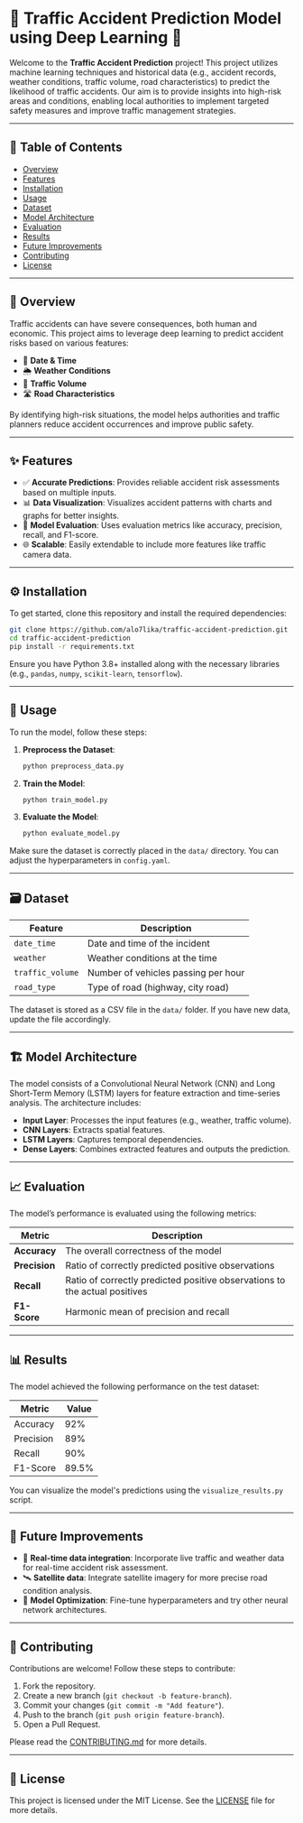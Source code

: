 # 🚦 Traffic Accident Prediction Model using Deep Learning 🧠

Welcome to the **Traffic Accident Prediction** project! This project utilizes machine learning techniques and historical data (e.g., accident records, weather conditions, traffic volume, road characteristics) to predict the likelihood of traffic accidents. Our aim is to provide insights into high-risk areas and conditions, enabling local authorities to implement targeted safety measures and improve traffic management strategies. 

---

## 📜 Table of Contents
- [Overview](#overview)
- [Features](#features)
- [Installation](#installation)
- [Usage](#usage)
- [Dataset](#dataset)
- [Model Architecture](#model-architecture)
- [Evaluation](#evaluation)
- [Results](#results)
- [Future Improvements](#future-improvements)
- [Contributing](#contributing)
- [License](#license)

---

## 🌟 Overview
Traffic accidents can have severe consequences, both human and economic. This project aims to leverage deep learning to predict accident risks based on various features:
- 📅 **Date & Time**
- 🌦️ **Weather Conditions**
- 🚗 **Traffic Volume**
- 🛣️ **Road Characteristics**

By identifying high-risk situations, the model helps authorities and traffic planners reduce accident occurrences and improve public safety.

---

## ✨ Features
- ✅ **Accurate Predictions**: Provides reliable accident risk assessments based on multiple inputs.
- 📊 **Data Visualization**: Visualizes accident patterns with charts and graphs for better insights.
- 🚧 **Model Evaluation**: Uses evaluation metrics like accuracy, precision, recall, and F1-score.
- 🌐 **Scalable**: Easily extendable to include more features like traffic camera data.

---

## ⚙️ Installation

To get started, clone this repository and install the required dependencies:

```bash
git clone https://github.com/alo7lika/traffic-accident-prediction.git
cd traffic-accident-prediction
pip install -r requirements.txt
```
Ensure you have Python 3.8+ installed along with the necessary libraries (e.g., `pandas`, `numpy`, `scikit-learn`, `tensorflow`).

---

## 🚀 Usage

To run the model, follow these steps:

1. **Preprocess the Dataset**:
   ```bash
   python preprocess_data.py
2. **Train the Model**:
   ```bash
   python train_model.py
   ```
3. **Evaluate the Model**:
   ```bash
   python evaluate_model.py
   ```
Make sure the dataset is correctly placed in the `data/` directory. You can adjust the hyperparameters in `config.yaml`.

---

## 🗃️ Dataset

| Feature           | Description                          |
|-------------------|--------------------------------------|
| `date_time`       | Date and time of the incident       |
| `weather`         | Weather conditions at the time       |
| `traffic_volume`  | Number of vehicles passing per hour  |
| `road_type`       | Type of road (highway, city road)    |

The dataset is stored as a CSV file in the `data/` folder. If you have new data, update the file accordingly.

---

## 🏗️ Model Architecture

The model consists of a Convolutional Neural Network (CNN) and Long Short-Term Memory (LSTM) layers for feature extraction and time-series analysis. The architecture includes:

- **Input Layer**: Processes the input features (e.g., weather, traffic volume).
- **CNN Layers**: Extracts spatial features.
- **LSTM Layers**: Captures temporal dependencies.
- **Dense Layers**: Combines extracted features and outputs the prediction.

---

## 📈 Evaluation

The model’s performance is evaluated using the following metrics:

| Metric      | Description                                      |
|-------------|--------------------------------------------------|
| **Accuracy**| The overall correctness of the model             |
| **Precision**| Ratio of correctly predicted positive observations |
| **Recall**  | Ratio of correctly predicted positive observations to the actual positives |
| **F1-Score**| Harmonic mean of precision and recall            |

---

## 📊 Results

The model achieved the following performance on the test dataset:

| Metric   | Value |
|----------|-------|
| Accuracy | 92%   |
| Precision| 89%   |
| Recall   | 90%   |
| F1-Score | 89.5% |

You can visualize the model's predictions using the `visualize_results.py` script.

---

## 🚀 Future Improvements

- 🔄 **Real-time data integration**: Incorporate live traffic and weather data for real-time accident risk assessment.
- 🛰️ **Satellite data**: Integrate satellite imagery for more precise road condition analysis.
- 🧠 **Model Optimization**: Fine-tune hyperparameters and try other neural network architectures.

---

## 🤝 Contributing

Contributions are welcome! Follow these steps to contribute:

1. Fork the repository.
2. Create a new branch (`git checkout -b feature-branch`).
3. Commit your changes (`git commit -m "Add feature"`).
4. Push to the branch (`git push origin feature-branch`).
5. Open a Pull Request.

Please read the [CONTRIBUTING.md](CONTRIBUTING.md) for more details.

---

## 📄 License

This project is licensed under the MIT License. See the [LICENSE](LICENSE) file for more details.
